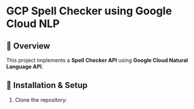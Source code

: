 # GCP Spell Checker using Google Cloud NLP

## 📌 Overview
This project implements a **Spell Checker API** using **Google Cloud Natural Language API**.

## 🚀 Installation & Setup
1. Clone the repository:
